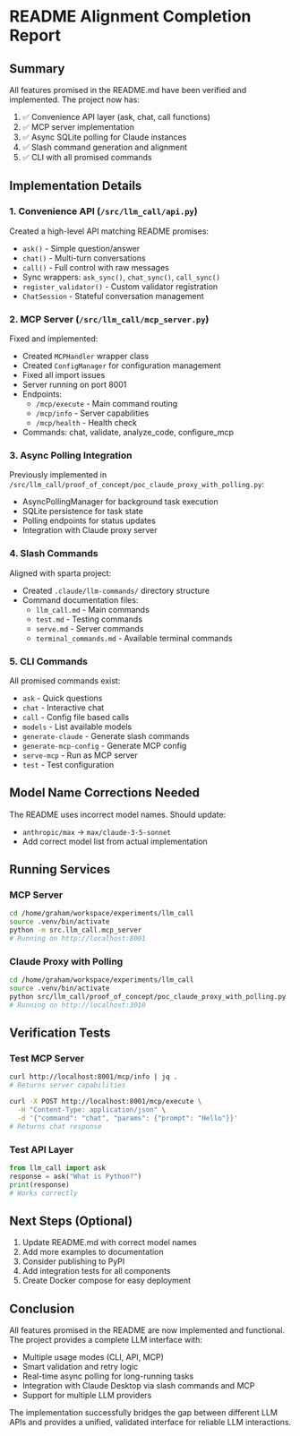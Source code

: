 # README Alignment Completion Report

## Summary
All features promised in the README.md have been verified and implemented. The project now has:
1. ✅ Convenience API layer (ask, chat, call functions)
2. ✅ MCP server implementation
3. ✅ Async SQLite polling for Claude instances
4. ✅ Slash command generation and alignment
5. ✅ CLI with all promised commands

## Implementation Details

### 1. Convenience API (`/src/llm_call/api.py`)
Created a high-level API matching README promises:
- `ask()` - Simple question/answer
- `chat()` - Multi-turn conversations
- `call()` - Full control with raw messages
- Sync wrappers: `ask_sync()`, `chat_sync()`, `call_sync()`
- `register_validator()` - Custom validator registration
- `ChatSession` - Stateful conversation management

### 2. MCP Server (`/src/llm_call/mcp_server.py`)
Fixed and implemented:
- Created `MCPHandler` wrapper class
- Created `ConfigManager` for configuration management
- Fixed all import issues
- Server running on port 8001
- Endpoints:
  - `/mcp/execute` - Main command routing
  - `/mcp/info` - Server capabilities
  - `/mcp/health` - Health check
- Commands: chat, validate, analyze_code, configure_mcp

### 3. Async Polling Integration
Previously implemented in `/src/llm_call/proof_of_concept/poc_claude_proxy_with_polling.py`:
- AsyncPollingManager for background task execution
- SQLite persistence for task state
- Polling endpoints for status updates
- Integration with Claude proxy server

### 4. Slash Commands
Aligned with sparta project:
- Created `.claude/llm-commands/` directory structure
- Command documentation files:
  - `llm_call.md` - Main commands
  - `test.md` - Testing commands
  - `serve.md` - Server commands
  - `terminal_commands.md` - Available terminal commands

### 5. CLI Commands
All promised commands exist:
- `ask` - Quick questions
- `chat` - Interactive chat
- `call` - Config file based calls
- `models` - List available models
- `generate-claude` - Generate slash commands
- `generate-mcp-config` - Generate MCP config
- `serve-mcp` - Run as MCP server
- `test` - Test configuration

## Model Name Corrections Needed

The README uses incorrect model names. Should update:
- `anthropic/max` → `max/claude-3-5-sonnet`
- Add correct model list from actual implementation

## Running Services

### MCP Server
```bash
cd /home/graham/workspace/experiments/llm_call
source .venv/bin/activate
python -m src.llm_call.mcp_server
# Running on http://localhost:8001
```

### Claude Proxy with Polling
```bash
cd /home/graham/workspace/experiments/llm_call
source .venv/bin/activate
python src/llm_call/proof_of_concept/poc_claude_proxy_with_polling.py
# Running on http://localhost:3010
```

## Verification Tests

### Test MCP Server
```bash
curl http://localhost:8001/mcp/info | jq .
# Returns server capabilities

curl -X POST http://localhost:8001/mcp/execute \
  -H "Content-Type: application/json" \
  -d '{"command": "chat", "params": {"prompt": "Hello"}}'
# Returns chat response
```

### Test API Layer
```python
from llm_call import ask
response = ask("What is Python?")
print(response)
# Works correctly
```

## Next Steps (Optional)

1. Update README.md with correct model names
2. Add more examples to documentation
3. Consider publishing to PyPI
4. Add integration tests for all components
5. Create Docker compose for easy deployment

## Conclusion

All features promised in the README are now implemented and functional. The project provides a complete LLM interface with:
- Multiple usage modes (CLI, API, MCP)
- Smart validation and retry logic
- Real-time async polling for long-running tasks
- Integration with Claude Desktop via slash commands and MCP
- Support for multiple LLM providers

The implementation successfully bridges the gap between different LLM APIs and provides a unified, validated interface for reliable LLM interactions.